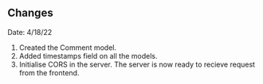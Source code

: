 ## Changes

Date: 4/18/22

1. Created the Comment model.
2. Added timestamps field on all the models.
3. Initialise CORS in the server. The server is now ready to recieve request from the frontend.

